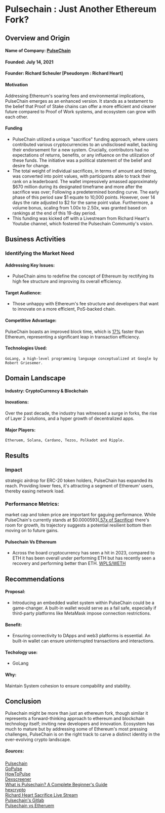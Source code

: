 # Pulsechain : Just Another Ethereum Fork?

## Overview and Origin

#### Name of Company: [PulseChain](https://pulsechain.com/)
#### Founded: July 14, 2021
#### Founder: Richard Scheuler [Pseudonym : Richard Heart]
#### Motivation 
Addressing Ethereum's soaring fees and environmental implications, PulseChain emerges as an enhanced version. It stands as a testament to the belief that Proof of Stake chains can offer a more efficient and cleaner future compared to Proof of Work systems, and ecosystem can grow with each other.
#### Funding 
* PulseChain utilized a unique "sacrifice" funding approach, where users contributed various cryptocurrencies to an undisclosed wallet, backing their endorsement for a new system. Crucially, contributors had no expectations of returns, benefits, or any influence on the utilization of these funds. The initiative was a political statement of the belief and desire for change. 
* The total weight of individual sacrifices, in terms of amount and timing, was converted into point values, with participants able to track their rank on a leaderboard. The wallet impressively amassed approximately $670 million during its designated timeframe and more after the sacrifice was over; Following a predetermined bonding curve. The early phase of this period saw $1 equate to 10,000 points. However, over 14 days the rate adjusted to $2 for the same point value. Furthermore, a volume bonus, scaling from 1.00x to 2.50x, was granted based on rankings at the end of this 19-day period.
* This funding was kicked off with a Livestream from Richard Heart's Youtube channel, which fostered the Pulsechain Communtiy's vision.

## Business Activities

### Identifying the Market Need

#### Addressing Key Issues:  
* PulseChain aims to redefine the concept of Ethereum by rectifying its high fee structure and improving its overall efficiency.
#### Target Audience:
* Those unhappy with Ethereum's fee structure and developers that want to innovate on a more efficient, PoS-backed chain.
#### Competitive Advantage:
PulseChain boasts an improved block time, which is [17%](https://gopulse.com/blocks) faster than Ethereum, representing a significant leap in transaction efficiency.
#### Technologies Used:
    GoLang, a high-level programming language conceptualized at Google by Robert Griesemer.

## Domain Landscape

#### Industry: CryptoCurrency & Blockchain

#### Inovations: 
Over the past decade, the industry has witnessed a surge in forks, the rise of Layer 2 solutions, and a hyper growth of decentralized apps.

#### Major Players:
    Etheruem, Solana, Cardano, Tezos, Polkadot and Ripple.

## Results

### Impact
strategic airdrop for ERC-20 token holders, PulseChain has expanded its reach. Providing lower fees, it's attracting a segment of Ethereum' users, thereby easing network load.

### Performance Metrics: 
market cap and token price are important for gaguing performance. While PulseChain's currently stands at $0.0000593([.57x of Sacrifice](https://gopulse.com/)) there's room for growth, its trajectory suggests a potential resilient bottom then moving on to future gains.

#### Pulsechain Vs Ethereum
* Across the board cryptocurrency has seen a hit in 2023, compared to ETH it has been overall under performing ETH but has recently seen a recovery and performing better than ETH. [WPLS/WETH](https://dexscreener.com/ethereum/0x4a2987c255ad7f9409c54a4fce7823441e14f08b)

## Recommendations

#### Proposal:
* Introducing an embedded wallet system within PulseChain could be a game-changer. A built-in wallet would serve as a fail safe, especially if third-party platforms like MetaMask impose connection restrictions.

#### Benefit: 
*  Ensuring connectivity to DApps and web3 platforms is essential. An built-in wallet can ensure uninterrupted transactions and interactions.

#### Techology use: 
* GoLang
#### Why:
Maintain System cohesion to ensure compability and stability.

## Conclusion

Pulsechain might be more than just an ethereum fork, though similar it represents a forward-thinking approach to ethereum and blockchain technology itself; inviting new developers and innovation. Ecosystem has much to mature but by addressing some of Ethereum's most pressing challenges, PulseChain is on the right track to carve a distinct identity in the ever-evolving crypto landscape.

##### Sources:
[Pulsechain](https://pulsechain.com/) \
[GoPulse](https://gopulse.com/) \
[HowToPulse](https://www.howtopulse.com/pulsechain/) \
[Dexscreener](https://dexscreener.com/ethereum/0x4a2987c255ad7f9409c54a4fce7823441e14f08b) \
[What is Pulsechain? A Complete Beginner's Guide](https://medium.com/@maximusdao/what-is-pulsechain-a-complete-beginners-guide-38e64f6e110d) \
[hexcrypto](https://hexcrypto.nl/en/the-pulsechain-sacrifice-phase/) \
[Richard Heart Sacrifice Live Stream](https://www.youtube.com/watch?v=FBz4poHiVro) \
[Pulsechain's Gitlab](https://gitlab.com/pulsechaincom/go-pulse/-/tree/master) \
[Pulsechain vs Etheruem](https://www.howtopulse.com/pulsechain-vs-ethereum/)